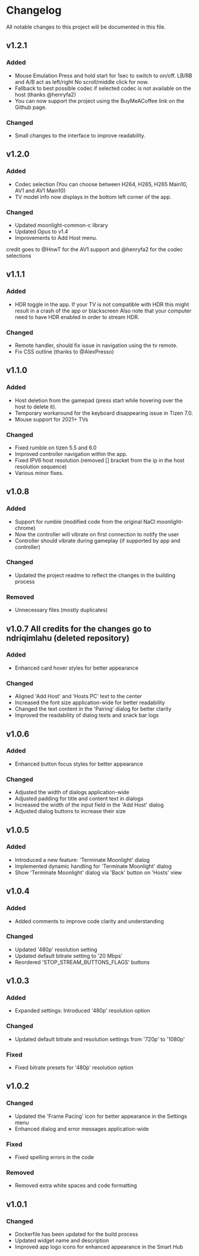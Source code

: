 # Changelog

All notable changes to this project will be documented in this file.

## v1.2.1

### Added
- Mouse Emulation Press and hold start for 1sec to switch to on/off.
  LB/RB and A/B act as left/right
  No scroll/middle click for now.
- Fallback to best possible codec if selected codec is not available on the host (thanks @henryfa2)
- You can now support the project using the BuyMeACoffee link on the Github page. 

### Changed

- Small changes to the interface to improve readability.

## v1.2.0

### Added
- Codec selection (You can choose between H264, H265, H265 Main10, AV1 and AV1 Main10)
- TV model info now displays in the bottom left corner of the app.

### Changed
- Updated moonlight-common-c library
- Updated Opus to v1.4
- Improvements to Add Host menu. 

credit goes to @HnwT for the AV1 support and @henryfa2 for the codec selections

## v1.1.1

### Added
- HDR toggle in the app. If your TV is not compatible with HDR this might result in a crash of the app or blackscreen
  Also note that your computer need to have HDR enabled in order to stream HDR.

### Changed
- Remote handler, should fix issue in navigation using the tv remote.
- Fix CSS outline (thanks to @AlexPresso)

## v1.1.0

### Added
- Host deletion from the gamepad (press start while hovering over the host to delete it).
- Temporary workaround for the keyboard disappearing issue in Tizen 7.0.
- Mouse support for 2021+ TVs 

### Changed
- Fixed rumble on tizen 5.5 and 6.0
- Improved controller navigation within the app.
- Fixed  IPV6 host resolution (removed [] bracket from the ip in the host resolution sequence)
- Various minor fixes.

## v1.0.8

### Added
- Support for rumble (modified code from the original NaCl moonlight-chrome)
- Now the controller will vibrate on first connection to notify the user
- Controller should vibrate during gameplay (if supported by app and controller)

### Changed
- Updated the project readme to reflect the changes in the building process

### Removed
- Unnecessary files (mostly duplicates)

## v1.0.7 All credits for the changes go to ndriqimlahu (deleted repository)

### Added
- Enhanced card hover styles for better appearance

### Changed
- Aligned 'Add Host' and 'Hosts PC' text to the center
- Increased the font size application-wide for better readability
- Changed the text content in the 'Pairing' dialog for better clarity
- Improved the readability of dialog texts and snack bar logs

## v1.0.6

### Added
- Enhanced button focus styles for better appearance

### Changed
- Adjusted the width of dialogs application-wide
- Adjusted padding for title and content text in dialogs
- Increased the width of the input field in the 'Add Host' dialog
- Adjusted dialog buttons to increase their size

## v1.0.5

### Added
- Introduced a new feature: 'Terminate Moonlight' dialog
- Implemented dynamic handling for 'Terminate Moonlight' dialog
- Show 'Terminate Moonlight' dialog via 'Back' button on 'Hosts' view

## v1.0.4

### Added
- Added comments to improve code clarity and understanding

### Changed
- Updated '480p' resolution setting
- Updated default bitrate setting to '20 Mbps'
- Reordered 'STOP_STREAM_BUTTONS_FLAGS' buttons

## v1.0.3

### Added
- Expanded settings: Introduced '480p' resolution option

### Changed
- Updated default bitrate and resolution settings from '720p' to '1080p'

### Fixed
- Fixed bitrate presets for '480p' resolution option

## v1.0.2

### Changed
- Updated the 'Frame Pacing' icon for better appearance in the Settings menu
- Enhanced dialog and error messages application-wide

### Fixed
- Fixed spelling errors in the code

### Removed
- Removed extra white spaces and code formatting

## v1.0.1

### Changed
- Dockerfile has been updated for the build process
- Updated widget name and description
- Improved app logo icons for enhanced appearance in the Smart Hub
